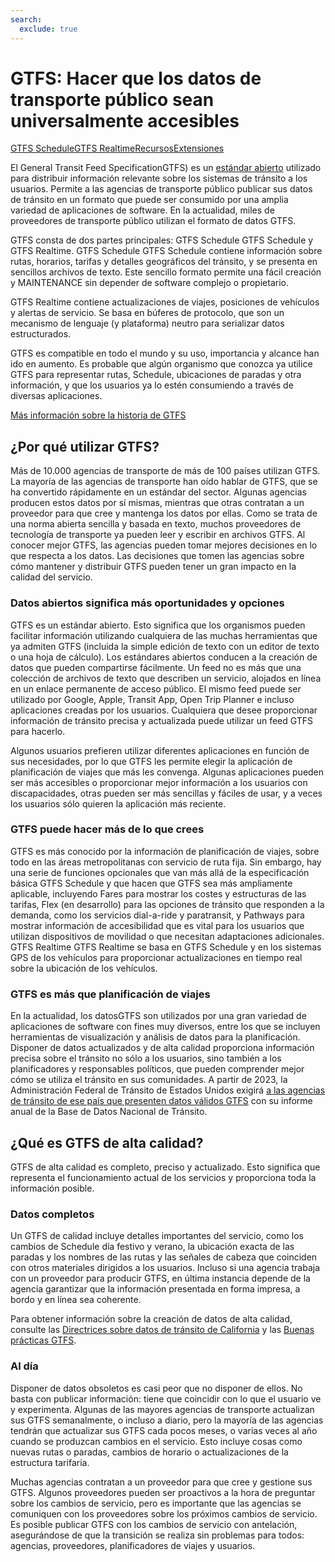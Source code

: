 ```yaml
---
search:
  exclude: true
---
```



# GTFS: Hacer que los datos de transporte público sean universalmente accesibles

<div class="landing-page">
   <a class="button" href="schedule">GTFS Schedule</a><a class="button" href="realtime">GTFS Realtime</a><a class="button" href="resources">Recursos</a><a class="button" href="extensions">Extensiones</a>
</div>

El General Transit Feed SpecificationGTFS) es un [estándar abierto](https://www.interoperablemobility.org/definitions/#open_standard) utilizado para distribuir información relevante sobre los sistemas de tránsito a los usuarios. Permite a las agencias de transporte público publicar sus datos de tránsito en un formato que puede ser consumido por una amplia variedad de aplicaciones de software. En la actualidad, miles de proveedores de transporte público utilizan el formato de datos GTFS.

GTFS consta de dos partes principales: GTFS Schedule GTFS Schedule y GTFS Realtime. GTFS Schedule GTFS Schedule contiene información sobre rutas, horarios, tarifas y detalles geográficos del tránsito, y se presenta en sencillos archivos de texto. Este sencillo formato permite una fácil creación y MAINTENANCE sin depender de software complejo o propietario.

GTFS Realtime contiene actualizaciones de viajes, posiciones de vehículos y alertas de servicio. Se basa en búferes de protocolo, que son un mecanismo de lenguaje (y plataforma) neutro para serializar datos estructurados.

GTFS es compatible en todo el mundo y su uso, importancia y alcance han ido en aumento. Es probable que algún organismo que conozca ya utilice GTFS para representar rutas, Schedule, ubicaciones de paradas y otra información, y que los usuarios ya lo estén consumiendo a través de diversas aplicaciones.

[Más información sobre la historia de GTFS](background.md)

## ¿Por qué utilizar GTFS?

Más de 10.000 agencias de transporte de más de 100 países utilizan GTFS. La mayoría de las agencias de transporte han oído hablar de GTFS, que se ha convertido rápidamente en un estándar del sector. Algunas agencias producen estos datos por sí mismas, mientras que otras contratan a un proveedor para que cree y mantenga los datos por ellas. Como se trata de una norma abierta sencilla y basada en texto, muchos proveedores de tecnología de transporte ya pueden leer y escribir en archivos GTFS. Al conocer mejor GTFS, las agencias pueden tomar mejores decisiones en lo que respecta a los datos. Las decisiones que tomen las agencias sobre cómo mantener y distribuir GTFS pueden tener un gran impacto en la calidad del servicio.

### Datos abiertos significa más oportunidades y opciones

GTFS es un estándar abierto. Esto significa que los organismos pueden facilitar información utilizando cualquiera de las muchas herramientas que ya admiten GTFS (incluida la simple edición de texto con un editor de texto o una hoja de cálculo). Los estándares abiertos conducen a la creación de datos que pueden compartirse fácilmente. Un feed no es más que una colección de archivos de texto que describen un servicio, alojados en línea en un enlace permanente de acceso público. El mismo feed puede ser utilizado por Google, Apple, Transit App, Open Trip Planner e incluso aplicaciones creadas por los usuarios. Cualquiera que desee proporcionar información de tránsito precisa y actualizada puede utilizar un feed GTFS para hacerlo.

Algunos usuarios prefieren utilizar diferentes aplicaciones en función de sus necesidades, por lo que GTFS les permite elegir la aplicación de planificación de viajes que más les convenga. Algunas aplicaciones pueden ser más accesibles o proporcionar mejor información a los usuarios con discapacidades, otras pueden ser más sencillas y fáciles de usar, y a veces los usuarios sólo quieren la aplicación más reciente.

### GTFS puede hacer más de lo que crees

GTFS es más conocido por la información de planificación de viajes, sobre todo en las áreas metropolitanas con servicio de ruta fija. Sin embargo, hay una serie de funciones opcionales que van más allá de la especificación básica GTFS Schedule y que hacen que GTFS sea más ampliamente aplicable, incluyendo Fares para mostrar los costes y estructuras de las tarifas, Flex (en desarrollo) para las opciones de tránsito que responden a la demanda, como los servicios dial-a-ride y paratransit, y Pathways para mostrar información de accesibilidad que es vital para los usuarios que utilizan dispositivos de movilidad o que necesitan adaptaciones adicionales. GTFS Realtime GTFS Realtime se basa en GTFS Schedule y en los sistemas GPS de los vehículos para proporcionar actualizaciones en tiempo real sobre la ubicación de los vehículos.

### GTFS es más que planificación de viajes

En la actualidad, los datosGTFS son utilizados por una gran variedad de aplicaciones de software con fines muy diversos, entre los que se incluyen herramientas de visualización y análisis de datos para la planificación. Disponer de datos actualizados y de alta calidad proporciona información precisa sobre el tránsito no sólo a los usuarios, sino también a los planificadores y responsables políticos, que pueden comprender mejor cómo se utiliza el tránsito en sus comunidades. A partir de 2023, la Administración Federal de Tránsito de Estados Unidos exigirá [a las agencias de tránsito de ese país que presenten datos válidos GTFS](https://www.federalregister.gov/documents/2023/03/03/2023-04379/national-transit-database-reporting-changes-and-clarifications) con su informe anual de la Base de Datos Nacional de Tránsito.

## ¿Qué es GTFS de alta calidad?

GTFS de alta calidad es completo, preciso y actualizado. Esto significa que representa el funcionamiento actual de los servicios y proporciona toda la información posible.

### Datos completos

Un GTFS de calidad incluye detalles importantes del servicio, como los cambios de Schedule día festivo y verano, la ubicación exacta de las paradas y los nombres de las rutas y las señales de cabeza que coinciden con otros materiales dirigidos a los usuarios. Incluso si una agencia trabaja con un proveedor para producir GTFS, en última instancia depende de la agencia garantizar que la información presentada en forma impresa, a bordo y en línea sea coherente.

Para obtener información sobre la creación de datos de alta calidad, consulte las [Directrices sobre datos de tránsito de California](https://dot.ca.gov/cal-itp/california-transit-data-guidelines) y las [Buenas prácticas GTFS](schedule/best-practices).

### Al día

Disponer de datos obsoletos es casi peor que no disponer de ellos. No basta con publicar información: tiene que coincidir con lo que el usuario ve y experimenta. Algunas de las mayores agencias de transporte actualizan sus GTFS semanalmente, o incluso a diario, pero la mayoría de las agencias tendrán que actualizar sus GTFS cada pocos meses, o varias veces al año cuando se produzcan cambios en el servicio. Esto incluye cosas como nuevas rutas o paradas, cambios de horario o actualizaciones de la estructura tarifaria.

Muchas agencias contratan a un proveedor para que cree y gestione sus GTFS. Algunos proveedores pueden ser proactivos a la hora de preguntar sobre los cambios de servicio, pero es importante que las agencias se comuniquen con los proveedores sobre los próximos cambios de servicio. Es posible publicar GTFS con los cambios de servicio con antelación, asegurándose de que la transición se realiza sin problemas para todos: agencias, proveedores, planificadores de viajes y usuarios.

